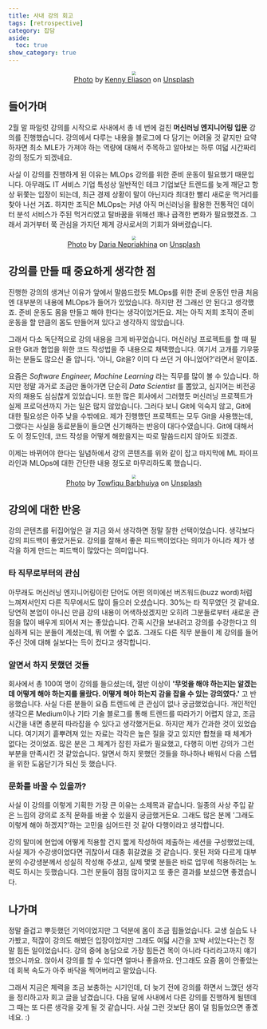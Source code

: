 ```yaml
---
title: 사내 강의 회고
tags: [retrospective]
category: 잡담
aside:
  toc: true
show_category: true
---
```



<!--more-->

<center>
  <figure>
    <img src="https://i.imgur.com/eeGzIuu.png" style="zoom:50%;" loading="lazy"/>
    <figcaption style="text-align: center;"><a href="https://unsplash.com/ko/%EC%82%AC%EC%A7%84/1-aA2Fadydc">Photo</a> by <a href="https://unsplash.com/es/@neonbrand">Kenny Eliason</a> on <a href="https://unsplash.com/ko">Unsplash</a></figcaption>
  </figure>
</center>

## 들어가며

2월 말 파일럿 강의를 시작으로 사내에서 총 네 번에 걸친 **머신러닝 엔지니어링 입문** 강의를 진행했습니다. 강의에서 다루는 내용을 블로그에 다 담기는 어려울 것 같지만 요약하자면 최소 MLE가 가져야 하는 역량에 대해서 주목하고 알아보는 하루 여덟 시간짜리 강의 정도가 되겠네요.

사실 이 강의를 진행하게 된 이유는 MLOps 강의를 위한 준비 운동이 필요했기 때문입니다. 아무래도 IT 서비스 기업 특성상 일반적인 테크 기업보단 트렌드를 늦게 깨닫고 항상 뒤쫓는 입장이 되는데, 최근 경제 상황이 말이 아닌지라 최대한 빨리 새로운 먹거리를 찾아 나선 거죠. 하지만 조직은 MLOps는 커녕 아직 머신러닝을 활용한 전통적인 데이터 분석 서비스가 주된 먹거리였고 탈바꿈을 위해선 꽤나 급격한 변화가 필요했겠죠. 그래서 과거부터 쭉 관심을 가지던 제게 강사로서의 기회가 와버렸습니다.


<center>
  <figure>
    <img src="https://i.imgur.com/EXLF2Hy.png" style="zoom:50%;" loading="lazy"/>
    <figcaption style="text-align: center;"><a href="https://unsplash.com/ko/%EC%82%AC%EC%A7%84/zoCDWPuiRuA">Photo</a> by <a href="https://unsplash.com/@epicantus">Daria Nepriakhina</a> on <a href="https://unsplash.com/ko">Unsplash</a></figcaption>
  </figure>
</center>

## 강의를 만들 때 중요하게 생각한 점

진행한 강의의 생겨난 이유가 앞에서 말씀드렸듯 MLOps를 위한 준비 운동인 만큼 처음엔 대부분의 내용에 MLOps가 들어가 있었습니다. 하지만 전 그래선 안 된다고 생각했죠. 준비 운동도 몸을 만들고 해야 한다는 생각이었거든요. 저는 아직 저희 조직이 준비 운동을 할 만큼의 몸도 만들어져 있다고 생각하지 않았습니다.

그래서 다소 독단적으로 강의 내용을 크게 바꾸었습니다. 머신러닝 프로젝트를 할 때 필요한 Git과 협업을 위한 코드 작성법을 주 내용으로 채택했습니다. 여기서 고개를 갸우뚱하는 분들도 많으신 줄 압니다. '아니, Git을? 이미 다 쓰던 거 아니었어?'라면서 말이죠.

요즘은 _Software Engineer, Machine Learning_ 라는 직무를 많이 볼 수 있습니다. 하지만 정말 과거로 조금만 돌아가면 단순히 _Data Scientist_ 를 뽑았고, 심지어는 비전공자의 채용도 심심찮게 있었습니다. 또한 많은 회사에서 그러했듯 머신러닝 프로젝트가 실제 프로덕션까지 가는 일은 많지 않았습니다. 그러다 보니 Git에 익숙지 않고, Git에 대한 필요성은 아주 낮을 수밖에요. 제가 진행했던 프로젝트는 모두 Git을 사용했는데, 그랬다는 사실을 동료분들이 들으면 신기해하는 반응이 대다수였습니다. Git에 대해서도 이 정도인데, 코드 작성을 어떻게 해왔을지는 따로 말씀드리지 않아도 되겠죠.

이제는 바뀌어야 한다는 일념하에서 강의 콘텐츠를 위와 같이 잡고 마지막에 ML 파이프라인과 MLOps에 대한 간단한 내용 정도로 마무리하도록 했습니다. 

<center>
  <figure>
    <img src="https://i.imgur.com/iNM49bn.png" style="zoom:50%;" loading="lazy"/>
    <figcaption style="text-align: center;"><a href="https://unsplash.com/ko/%EC%82%AC%EC%A7%84/0ZUoBtLw3y4">Photo</a> by <a href="https://unsplash.com/fr/@towfiqu999999">Towfiqu Barbhuiya</a> on <a href="https://unsplash.com/ko">Unsplash</a></figcaption>
  </figure>
</center>

## 강의에 대한 반응

강의 콘텐츠를 뒤집어엎은 걸 지금 와서 생각하면 정말 잘한 선택이었습니다. 생각보다 강의 피드백이 좋았거든요. 강의를 잘해서 좋은 피드백이었다는 의미가 아니라 제가 생각을 하게 만드는 피드백이 많았다는 의미입니다.

### 타 직무로부터의 관심

아무래도 머신러닝 엔지니어링이란 단어도 어떤 의미에선 버즈워드(buzz word)처럼 느껴져서인지 다른 직무에서도 많이 들으러 오셨습니다. 30%는 타 직무였던 것 같네요. 당연히 본업이 아니신 만큼 강의 내용이 어색하셨겠지만 오히려 그분들로부터 새로운 관점을 많이 배우게 되어서 저는 좋았습니다. 간혹 시간을 보내려고 강의를 수강한다고 의심하게 되는 분들이 계셨는데, 뭐 어쩔 수 없죠. 그래도 다른 직무 분들이 제 강의를 들어주신 것에 대해 실보다는 득이 컸다고 생각합니다.

### 알면서 하지 못했던 것들

회사에서 총 100여 명이 강의를 들으셨는데, 절반 이상이 **'무엇을 해야 하는지는 알겠는데 어떻게 해야 하는지를 몰랐다. 어떻게 해야 하는지 감을 잡을 수 있는 강의였다.'** 고 반응했습니다. 사실 다른 분들이 요즘 트렌드에 큰 관심이 없나 궁금했었습니다. 개인적인 생각으론 Medium이나 기타 기술 블로그를 통해 트렌드를 따라가기 어렵지 않고, 조금 시간을 내면 충분히 따라잡을 수 있다고 생각했거든요. 하지만 제가 간과한 것이 있었습니다. 여기저기 흩뿌려져 있는 자료는 각각은 높은 질을 갖고 있지만 합쳤을 때 체계가 없다는 것이었죠. 많은 분은 그 체계가 잡힌 자료가 필요했고, 다행히 이번 강의가 그런 부분을 만족시킨 것 같았습니다. 알면서 하지 못했던 것들을 하나하나 배워서 다음 스텝을 위한 도움닫기가 되신 듯 했습니다.

### 문화를 바꿀 수 있을까?

사실 이 강의를 이렇게 기획한 가장 큰 이유는 소제목과 같습니다. 일종의 사상 주입 같은 느낌의 강의로 조직 문화를 바꿀 수 있을지 궁금했거든요. 그래도 많은 분께 '그래도 이렇게 해야 하겠지?'하는 고민을 심어드린 것 같아 다행이라고 생각합니다.

강의 말미에 현업에 어떻게 적용할 건지 짧게 작성하여 제출하는 세션을 구성했었는데, 사실 제가 수강생이었다면 귀찮아서 대충 휘갈겼을 것 같습니다. 못된 저와 다르게 대부분의 수강생분께서 성실히 작성해 주셨고, 실제 몇몇 분들은 바로 업무에 적용하려는 노력도 하시는 듯했습니다. 그런 분들이 점점 많아지고 또 좋은 결과를 보셨으면 좋겠습니다.

## 나가며

정말 즐겁고 뿌듯했던 기억이었지만 그 덕분에 몸이 조금 힘들었습니다. 교생 실습도 나가봤고, 적잖이 강의도 해봤던 입장이었지만 그래도 여덟 시간을 꼬박 서있는다는건 정말 힘든 일이었습니다. 강의 중에 농담으로 가장 힘든건 목이 아니라 다리라고까지 얘기했으니까요. 앉아서 강의를 할 수 있다면 얼마나 좋을까요. 안그래도 요즘 몸이 안좋았는데 회복 속도가 아주 바닥을 찍어버리고 말았습니다.

그래서 지금은 체력을 조금 보충하는 시기인데, 더 늦기 전에 강의를 하면서 느꼈던 생각을 정리하고자 회고 글을 남겼습니다. 다음 달에 사내에서 다른 강의를 진행하게 될텐데 그 때는 또 다른 생각을 갖게 될 것 같습니다. 사실 그런 것보단 몸이 덜 힘들었으면 좋곘네요. :)